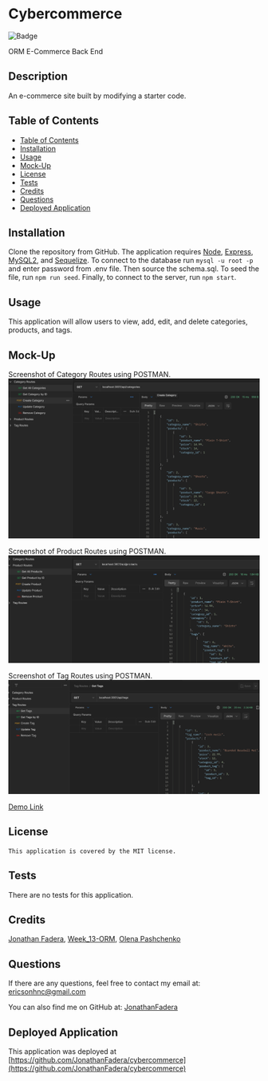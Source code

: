 # Cybercommerce

![Badge](https://img.shields.io/badge/License-MIT-blue.svg)

ORM E-Commerce Back End

## Description 
An e-commerce site built by modifying a starter code.

## Table of Contents 
  - [Table of Contents](#table-of-contents)
  - [Installation](#installation)
  - [Usage](#usage)
  - [Mock-Up](#mock-up)
  - [License](#license)
  - [Tests](#tests)
  - [Credits](#credits)
  - [Questions](#questions)
  - [Deployed Application](#deployed-application)

## Installation
Clone the repository from GitHub. The application requires [Node](https://www.npmjs.com/package/node), [Express](https://www.npmjs.com/package/express), [MySQL2](https://www.npmjs.com/package/mysql2), and [Sequelize](https://www.npmjs.com/package/sequelize). To connect to the database run `mysql -u root -p` and enter password from .env file. Then source the schema.sql. To seed the file, run `npm run seed`. Finally, to connect to the server, run `npm start`.

## Usage
This application will allow users to view, add, edit, and delete categories, products, and tags.

## Mock-Up
 Screenshot of Category Routes using POSTMAN.
![screenshot of the category request](./assets/images/Get%20Categories.png)

 Screenshot of Product Routes using POSTMAN.
![screenshot of the product request](./assets/images/GET%20Products.png)

 Screenshot of Tag Routes using POSTMAN.
![screenshot of the tag request](./assets/images/GET%20Tags.png)

[Demo Link](https://watch.screencastify.com/v/9P9UPb2jg7IeL8K5pOo6)

## License
    This application is covered by the MIT license.

## Tests
There are no tests for this application. 

## Credits
[Jonathan Fadera](https://github.com/JonathanFadera), [Week_13-ORM](https://ucb.bootcampcontent.com/UCB-Coding-Bootcamp/UCB-VIRT-FSF-PT-01-2023-U-LOLC/-/tree/main/Week_13_ORM),  [Olena Pashchenko](https://github.com/UserOlena/)

## Questions
If there are any questions, feel free to contact my email at: ericsonhnc@gmail.com

You can also find me on GitHub at: [JonathanFadera](https://www.github.com/JonathanFadera)

## Deployed Application
This application was deployed at [https://github.com/JonathanFadera/cybercommerce](https://github.com/JonathanFadera/cybercommerce)
